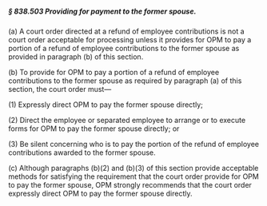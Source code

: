 ##### § 838.503 Providing for payment to the former spouse. #####

(a) A court order directed at a refund of employee contributions is not a court order acceptable for processing unless it provides for OPM to pay a portion of a refund of employee contributions to the former spouse as provided in paragraph (b) of this section.

(b) To provide for OPM to pay a portion of a refund of employee contributions to the former spouse as required by paragraph (a) of this section, the court order must—

(1) Expressly direct OPM to pay the former spouse directly;

(2) Direct the employee or separated employee to arrange or to execute forms for OPM to pay the former spouse directly; or

(3) Be silent concerning who is to pay the portion of the refund of employee contributions awarded to the former spouse.

(c) Although paragraphs (b)(2) and (b)(3) of this section provide acceptable methods for satisfying the requirement that the court order provide for OPM to pay the former spouse, OPM strongly recommends that the court order expressly direct OPM to pay the former spouse directly.
